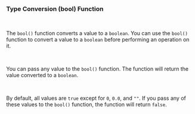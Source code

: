 ### Type Conversion (bool) Function

<br />

The `bool()` function converts a value to a `boolean`. You can use the `bool()` function to convert a value to a `boolean` before performing an operation on it.

<br />

You can pass any value to the `bool()` function. The function will return the value converted to a `boolean`.

<br />

By default, all values are `true` except for `0`, `0.0`, and `""`. If you pass any of these values to the `bool()` function, the function will return `false`.
